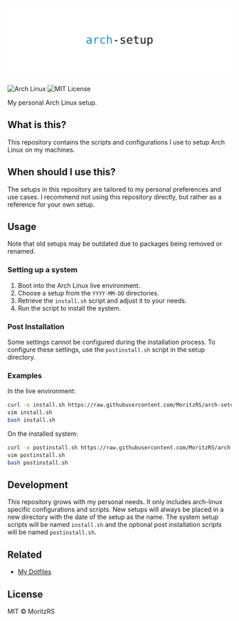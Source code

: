 # ![arch-setup](./logo.svg)

![Arch Linux](https://img.shields.io/badge/Arch%20Linux-1793D1?logo=arch-linux&logoColor=fff)
![MIT License](https://img.shields.io/badge/license-MIT-green)

My personal Arch Linux setup.

## What is this?

This repository contains the scripts and configurations I use to setup Arch Linux on my machines.

## When should I use this?

The setups in this repository are tailored to my personal preferences and use cases.
I recommend not using this repository directly, but rather as a reference for your own setup.

## Usage

Note that old setups may be outdated due to packages being removed or renamed.

### Setting up a system

1. Boot into the Arch Linux live environment.
2. Choose a setup from the `YYYY-MM-DD` directories.
3. Retrieve the `install.sh` script and adjust it to your needs.
4. Run the script to install the system.

### Post Installation

Some settings cannot be configured during the installation process.
To configure these settings, use the `postinstall.sh` script in the setup directory.

### Examples

In the live environment:

```sh
curl -o install.sh https://raw.githubusercontent.com/MoritzRS/arch-setup/main/2025-03-02/install.sh
vim install.sh
bash install.sh
```

On the installed system:

```sh
curl -o postinstall.sh https://raw.githubusercontent.com/MoritzRS/arch-setup/main/2025-03-02/postinstall.sh
vim postinstall.sh
bash postinstall.sh
```

## Development

This repository grows with my personal needs.
It only includes arch-linux specific configurations and scripts.
New setups will always be placed in a new directory with the date of the setup as the name.
The system setup scripts will be named `install.sh` and the optional post installation scripts will be named `postinstall.sh`.

## Related

- [My Dotfiles](https://github.com/MoritzRS/dotfiles)

## License

MIT © MoritzRS
